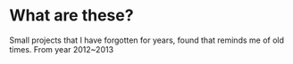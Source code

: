# What are these?
Small projects that I have forgotten for years, found that reminds me of old times.
From year 2012~2013
